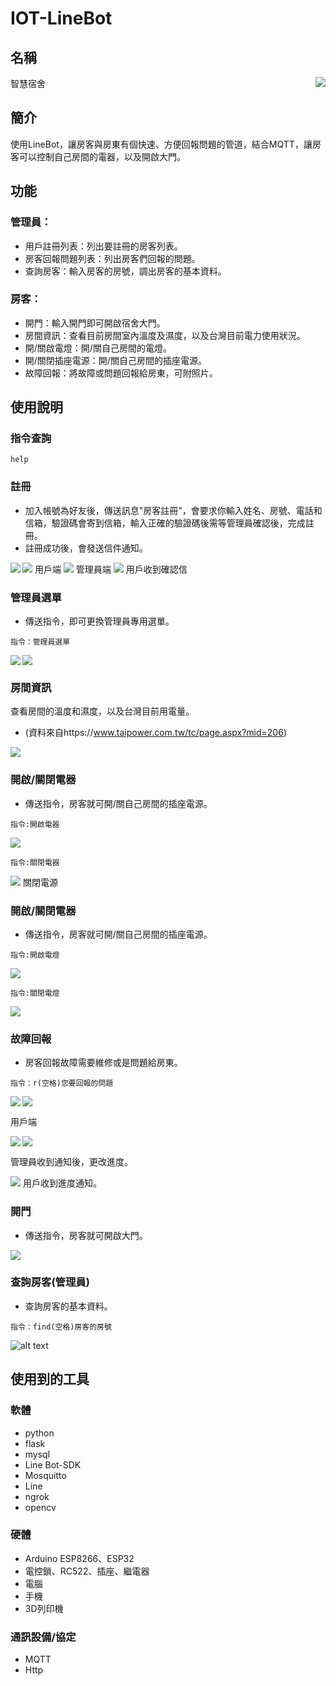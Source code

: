 # IOT-LineBot

## 名稱
智慧宿舍
<img align='right' src="https://github.com/jay002200/IOT-LineBot/blob/main/img/main.jpg">
## 簡介
使用LineBot，讓房客與房東有個快速、方便回報問題的管道，結合MQTT，讓房客可以控制自己房間的電器，以及開啟大門。

## 功能
### 管理員：

* 用戶註冊列表：列出要註冊的房客列表。
* 房客回報問題列表：列出房客們回報的問題。
* 查詢房客：輸入房客的房號，調出房客的基本資料。

### 房客：

* 開門：輸入開門即可開啟宿舍大門。
* 房間資訊：查看目前房間室內溫度及濕度，以及台灣目前電力使用狀況。
* 開/關啟電燈：開/關自己房間的電燈。
* 開/關閉插座電源：開/關自己房間的插座電源。
* 故障回報：將故障或問題回報給房東，可附照片。

## 使用說明
### 指令查詢
```
help
```
### 註冊
* 加入帳號為好友後，傳送訊息"房客註冊"，會要求你輸入姓名、房號、電話和信箱，驗證碼會寄到信箱，輸入正確的驗證碼後需等管理員確認後，完成註冊。
* 註冊成功後，會發送信件通知。

<img src="https://github.com/jay002200/IOT-LineBot/blob/main/img/us1-1.jpg">
用戶端
<img align="left" src="https://github.com/jay002200/IOT-LineBot/blob/main/img/ad1-1.png"><img  src="https://github.com/jay002200/IOT-LineBot/blob/main/img/ad1.jpg">
管理員端
<img src="https://github.com/jay002200/IOT-LineBot/blob/main/img/us2.png">
用戶收到確認信


### 管理員選單
* 傳送指令，即可更換管理員專用選單。
```
指令：管理員選單
```
<img align="left" src="https://github.com/jay002200/IOT-LineBot/blob/main/img/menu1.jpg"><img  src="https://github.com/jay002200/IOT-LineBot/blob/main/img/menu2.jpg">

### 房間資訊
查看房間的溫度和濕度，以及台灣目前用電量。
* (資料來自https://www.taipower.com.tw/tc/page.aspx?mid=206)
<img src="https://github.com/jay002200/IOT-LineBot/blob/main/img/1.jpg">

### 開啟/關閉電器
* 傳送指令，房客就可開/關自己房間的插座電源。
```
指令:開啟電器
```
<img src="https://github.com/jay002200/IOT-LineBot/blob/main/img/207088.gif">

```
指令:關閉電器
```

<img src="https://github.com/jay002200/IOT-LineBot/blob/main/img/207087.gif">
關閉電源

### 開啟/關閉電器
* 傳送指令，房客就可開/關自己房間的插座電源。
```
指令:開啟電燈
```
<img src="https://github.com/jay002200/IOT-LineBot/blob/main/img/ledon.gif">

```
指令:關閉電燈
```

<img src="https://github.com/jay002200/IOT-LineBot/blob/main/img/ledoff.gif">


### 故障回報
* 房客回報故障需要維修或是問題給房東。
```
指令：r(空格)您要回報的問題
```
<img align="left" src="https://github.com/jay002200/IOT-LineBot/blob/main/img/us4.jpg"><img  src="https://github.com/jay002200/IOT-LineBot/blob/main/img/us5.jpg">

用戶端

<img align="left" src="https://github.com/jay002200/IOT-LineBot/blob/main/img/ad3.jpg"><img  src="https://github.com/jay002200/IOT-LineBot/blob/main/img/ade2.jpg">




管理員收到通知後，更改進度。




<img src="https://github.com/jay002200/IOT-LineBot/blob/main/img/us7.png">
用戶收到進度通知。






### 開門
* 傳送指令，房客就可開啟大門。
<img src="https://github.com/jay002200/IOT-LineBot/blob/main/img/x4cg4-drlt1.gif">


### 查詢房客(管理員)
* 查詢房客的基本資料。
```
指令：find(空格)房客的房號
```

![alt text](https://github.com/jay002200/IOT-LineBot/blob/main/img/ad2.jpg)

## 使用到的工具
### 軟體
* python
* flask
* mysql
* Line Bot-SDK
* Mosquitto
* Line
* ngrok
* opencv
### 硬體
* Arduino ESP8266、ESP32
* 電控鎖、RC522、插座、繼電器
* 電腦
* 手機
* 3D列印機
### 通訊設備/協定
* MQTT
* Http








